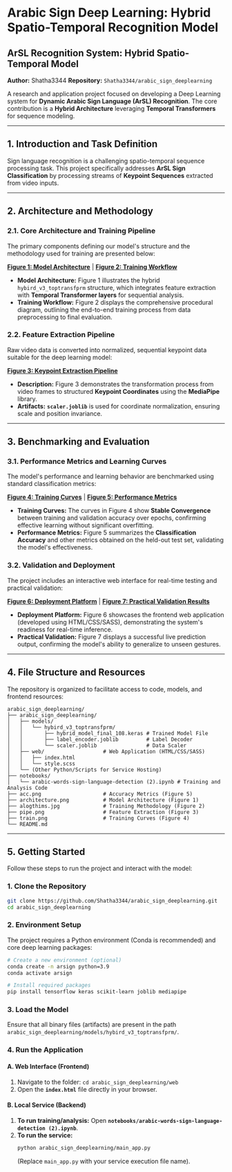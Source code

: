 #  Arabic Sign Deep Learning: Hybrid Spatio-Temporal Recognition Model

## ArSL Recognition System: Hybrid Spatio-Temporal Model

**Author:** Shatha3344
**Repository:** `Shatha3344/arabic_sign_deeplearning`

[](https://opensource.org/licenses/MIT)

A research and application project focused on developing a Deep Learning system for **Dynamic Arabic Sign Language (ArSL) Recognition**. The core contribution is a **Hybrid Architecture** leveraging **Temporal Transformers** for sequence modeling.

-----

## 1\. Introduction and Task Definition

Sign language recognition is a challenging spatio-temporal sequence processing task. This project specifically addresses **ArSL Sign Classification** by processing streams of **Keypoint Sequences** extracted from video inputs.

-----

## 2\. Architecture and Methodology

### 2.1. Core Architecture and Training Pipeline

The primary components defining our model's structure and the methodology used for training are presented below:

[**Figure 1: Model Architecture**](asset/image/architecture.png) |
[**Figure 2: Training Workflow**](asset/image/alogthims.png)

  * **Model Architecture:** Figure 1 illustrates the hybrid `hybird_v3_toptransfprm` structure, which integrates feature extraction with **Temporal Transformer layers** for sequential analysis.
  * **Training Workflow:** Figure 2 displays the comprehensive procedural diagram, outlining the end-to-end training process from data preprocessing to final evaluation.

### 2.2. Feature Extraction Pipeline

Raw video data is converted into normalized, sequential keypoint data suitable for the deep learning model:

[**Figure 3: Keypoint Extraction Pipeline**](https://www.google.com/search?q=pipe.png)

  * **Description:** Figure 3 demonstrates the transformation process from video frames to structured **Keypoint Coordinates** using the **MediaPipe** library.
  * **Artifacts:** **`scaler.joblib`** is used for coordinate normalization, ensuring scale and position invariance.

-----

## 3\. Benchmarking and Evaluation

### 3.1. Performance Metrics and Learning Curves

The model's performance and learning behavior are benchmarked using standard classification metrics:

[**Figure 4: Training Curves**](https://www.google.com/search?q=train.png) | [**Figure 5: Performance Metrics**](https://www.google.com/search?q=acc.png)

  * **Training Curves:** The curves in Figure 4 show **Stable Convergence** between training and validation accuracy over epochs, confirming effective learning without significant overfitting.
  * **Performance Metrics:** Figure 5 summarizes the **Classification Accuracy** and other metrics obtained on the held-out test set, validating the model's effectiveness.

### 3.2. Validation and Deployment

The project includes an interactive web interface for real-time testing and practical validation:

[**Figure 6: Deployment Platform**](https://www.google.com/search?q=screen_platform.jpg) | [**Figure 7: Practical Validation Results**](https://www.google.com/search?q=result.png)

  * **Deployment Platform:** Figure 6 showcases the frontend web application (developed using HTML/CSS/SASS), demonstrating the system's readiness for real-time inference.
  * **Practical Validation:** Figure 7 displays a successful live prediction output, confirming the model's ability to generalize to unseen gestures.

-----

## 4\. File Structure and Resources

The repository is organized to facilitate access to code, models, and frontend resources:

```
arabic_sign_deeplearning/
├── arabic_sign_deeplearning/ 
│   ├── models/
│   │   └── hybird_v3_toptransfprm/
│   │       ├── hybrid_model_final_108.keras # Trained Model File
│   │       ├── label_encoder.joblib         # Label Decoder
│   │       └── scaler.joblib                # Data Scaler
│   ├── web/                   # Web Application (HTML/CSS/SASS)
│   │   ├── index.html         
│   │   └── style.scss         
│   └── (Other Python/Scripts for Service Hosting)
├── notebooks/
│   └── arabic-words-sign-language-detection (2).ipynb # Training and Analysis Code
├── acc.png                    # Accuracy Metrics (Figure 5)
├── architecture.png           # Model Architecture (Figure 1)
├── alogthims.jpg              # Training Methodology (Figure 2)
├── pipe.png                   # Feature Extraction (Figure 3)
├── train.png                  # Training Curves (Figure 4)
└── README.md
```

-----

## 5\. Getting Started

Follow these steps to run the project and interact with the model:

### 1\. Clone the Repository

```bash
git clone https://github.com/Shatha3344/arabic_sign_deeplearning.git
cd arabic_sign_deeplearning
```

### 2\. Environment Setup

The project requires a Python environment (Conda is recommended) and core deep learning packages:

```bash
# Create a new environment (optional)
conda create -n arsign python=3.9
conda activate arsign

# Install required packages
pip install tensorflow keras scikit-learn joblib mediapipe 
```

### 3\. Load the Model

Ensure that all binary files (artifacts) are present in the path `arabic_sign_deeplearning/models/hybird_v3_toptransfprm/`.

### 4\. Run the Application

#### A. Web Interface (Frontend)

1.  Navigate to the folder: `cd arabic_sign_deeplearning/web`
2.  Open the **`index.html`** file directly in your browser.

#### B. Local Service (Backend)

1.  **To run training/analysis:** Open **`notebooks/arabic-words-sign-language-detection (2).ipynb`**.
2.  **To run the service:**
    ```bash
    python arabic_sign_deeplearning/main_app.py 
    ```
    (Replace `main_app.py` with your service execution file name).
